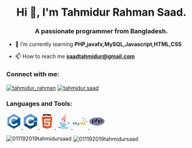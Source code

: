 <h1 align="center">Hi 👋, I'm Tahmidur Rahman Saad.</h1>
<h3 align="center">A passionate programmer from Bangladesh.</h3>

- 🌱 I’m currently learning **PHP,javafx,MySQL,Javascript,HTML,CSS**

- 📫 How to reach me **saadtahmidur@gmail.com**

<h3 align="left">Connect with me:</h3>
<p align="left">
<a href="https://linkedin.com/in/tahmidur_rahman" target="blank"><img align="center" src="https://raw.githubusercontent.com/rahuldkjain/github-profile-readme-generator/master/src/images/icons/Social/linked-in-alt.svg" alt="tahmidur_rahman" height="30" width="40" /></a>
<a href="https://instagram.com/tahmidur.saad" target="blank"><img align="center" src="https://raw.githubusercontent.com/rahuldkjain/github-profile-readme-generator/master/src/images/icons/Social/instagram.svg" alt="tahmidur.saad" height="30" width="40" /></a>
</p>

<h3 align="left">Languages and Tools:</h3>
<p align="left"> <a href="https://www.cprogramming.com/" target="_blank" rel="noreferrer"> <img src="https://raw.githubusercontent.com/devicons/devicon/master/icons/c/c-original.svg" alt="c" width="40" height="40"/> </a> <a href="https://www.w3schools.com/cpp/" target="_blank" rel="noreferrer"> <img src="https://raw.githubusercontent.com/devicons/devicon/master/icons/cplusplus/cplusplus-original.svg" alt="cplusplus" width="40" height="40"/> </a> <a href="https://www.w3.org/html/" target="_blank" rel="noreferrer"> <img src="https://raw.githubusercontent.com/devicons/devicon/master/icons/html5/html5-original-wordmark.svg" alt="html5" width="40" height="40"/> </a> <a href="https://www.java.com" target="_blank" rel="noreferrer"> <img src="https://raw.githubusercontent.com/devicons/devicon/master/icons/java/java-original.svg" alt="java" width="40" height="40"/> </a> <a href="https://www.mysql.com/" target="_blank" rel="noreferrer"> <img src="https://raw.githubusercontent.com/devicons/devicon/master/icons/mysql/mysql-original-wordmark.svg" alt="mysql" width="40" height="40"/> </a> <a href="https://www.php.net" target="_blank" rel="noreferrer"> <img src="https://raw.githubusercontent.com/devicons/devicon/master/icons/php/php-original.svg" alt="php" width="40" height="40"/> </a> </p>

<p><img align="left" src="https://github-readme-stats.vercel.app/api/top-langs?username=011192019tahmidursaad&show_icons=true&locale=en&layout=compact" alt="011192019tahmidursaad" /></p>

<p>&nbsp;<img align="center" src="https://github-readme-stats.vercel.app/api?username=011192019tahmidursaad&show_icons=true&locale=en" alt="011192019tahmidursaad" /></p>

